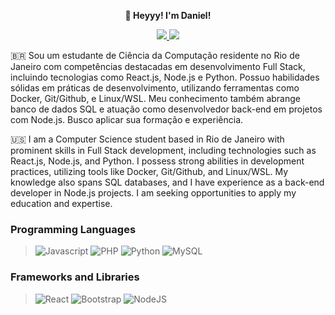 <p align="center"> <strong>👋 Heyyy! I'm Daniel!</strong></p>
<p align="center">
    <a href="https://www.linkedin.com/in/danielmunier27/" target="_blank">
    <img src="https://img.shields.io/badge/LinkedIn-307cc5?style=for-the-badge&logo=linkedin&logoColor=white"/>
    </a>
    <img src="https://komarev.com/ghpvc/?username=danielmunier&style=for-the-badge"/>
</p>
<p>
    🇧🇷
    Sou um estudante de Ciência da Computação residente no Rio de Janeiro com competências destacadas em desenvolvimento Full Stack, incluindo tecnologias como React.js, Node.js e Python. Possuo habilidades sólidas em práticas de desenvolvimento, utilizando ferramentas como Docker, Git/Github, e Linux/WSL. Meu conhecimento também abrange banco de dados SQL e atuação como desenvolvedor back-end em projetos com Node.js. Busco aplicar sua formação e experiência.
</p>

<p>
    🇺🇸
    I am a Computer Science student based in Rio de Janeiro with prominent skills in Full Stack development, including technologies such as React.js, Node.js, and Python. I possess strong abilities in development practices, utilizing tools like Docker, Git/Github, and Linux/WSL. My knowledge also spans SQL databases, and I have experience as a back-end developer in Node.js projects. I am seeking opportunities to apply my education and expertise.
</p>

### Programming Languages
> ![Javascript](https://shields.io/badge/Javascript-3178C6?logo=Javascript&logoColor=yellow&style=for-the-badge)
>![PHP](https://shields.io/badge/PHP-3175C6?logo=PHP&logoColor=yellow&style=for-the-badge)
![Python](https://shields.io/badge/Python-3178C6?logo=Python&logoColor=FFF&style=for-the-badge)
![MySQL](https://shields.io/badge/MySQL-3175C6?logo=MySQL&logoColor=yellow&style=for-the-badge)
</details>

### Frameworks and Libraries
  
> ![React](https://img.shields.io/badge/react-%2320232a.svg?style=for-the-badge&logo=react&logoColor=%2361DAFB)
![Bootstrap](https://img.shields.io/badge/bootstrap-%23563D7C.svg?style=for-the-badge&logo=bootstrap&logoColor=white)
![NodeJS](https://img.shields.io/badge/node.js-6DA55F?style=for-the-badge&logo=node.js&logoColor=white)
</details>




